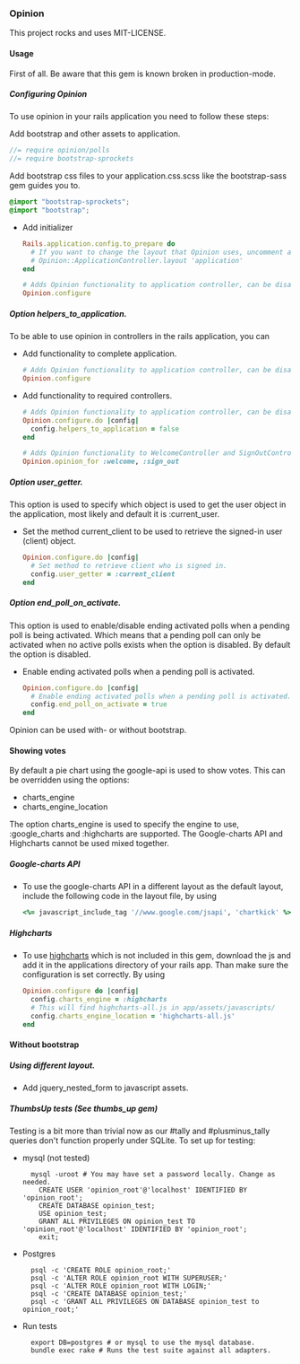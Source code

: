 ### Opinion

This project rocks and uses MIT-LICENSE.

#### Usage

First of all. Be aware that this gem is known broken in production-mode.

##### Configuring Opinion

To use opinion in your rails application you need to follow these steps:

Add bootstrap and other assets to application.

```js
//= require opinion/polls
//= require bootstrap-sprockets
```

Add bootstrap css files to your application.css.scss like the bootstrap-sass gem guides you to.

```css
@import "bootstrap-sprockets";
@import "bootstrap";
```

 * Add initializer

    ```ruby
    Rails.application.config.to_prepare do
      # If you want to change the layout that Opinion uses, uncomment and customize the next line:
      # Opinion::ApplicationController.layout 'application'
    end

    # Adds Opinion functionality to application controller, can be disabled using helpers_to_application configuration option. 
    Opinion.configure
    ```

##### Option helpers\_to\_application.

To be able to use opinion in controllers in the rails application, you can

 * Add functionality to complete application.

    ```ruby
    # Adds Opinion functionality to application controller, can be disabled using helpers_to_application configuration option. 
    Opinion.configure
    ```

 * Add functionality to required controllers.

    ```ruby
    # Adds Opinion functionality to application controller, can be disabled using helpers_to_application configuration option. 
    Opinion.configure.do |config|
      config.helpers_to_application = false
    end

    # Adds Opinion functionality to WelcomeController and SignOutController.
    Opinion.opinion_for :welcome, :sign_out
    ```

##### Option user\_getter.

This option is used to specify which object is used to get the user object in the application, most likely and default it is \:current\_user. 

 * Set the method current\_client to be used to retrieve the signed-in user \(client\) object.

    ```ruby
    Opinion.configure.do |config|
      # Set method to retrieve client who is signed in.
      config.user_getter = :current_client
    end
    ```

##### Option end\_poll\_on\_activate.

This option is used to enable/disable ending activated polls when a pending poll is being activated. Which means that a pending poll can only
be activated when no active polls exists when the option is disabled. By default the option is disabled.

 * Enable ending activated polls when a pending poll is activated.

    ```ruby
    Opinion.configure.do |config|
      # Enable ending activated polls when a pending poll is activated.
      config.end_poll_on_activate = true
    end
    ```

Opinion can be used with- or without bootstrap.

#### Showing votes

By default a pie chart using the google-api is used to show votes. This can be overridden using the options:

 * charts_engine
 * charts_engine_location

The option charts\_engine is used to specify the engine to use, :google_charts and :highcharts are supported. 
The Google-charts API and Highcharts cannot be used mixed together.

##### Google-charts API

 * To use the google-charts API in a different layout as the default layout, include the following code in the layout file, by using

    ```ruby
    <%= javascript_include_tag '//www.google.com/jsapi', 'chartkick' %>
    ```

##### Highcharts

 * To use [highcharts](www.highcharts.com) which is not included in this gem, download the js and add it in the applications directory of your rails app. Than make sure the configuration is set correctly. By using

    ```ruby
    Opinion.configure do |config|
      config.charts_engine = :highcharts
      # This will find highcharts-all.js in app/assets/javascripts/
      config.charts_engine_location = 'highcharts-all.js'
    end
    ```

#### Without bootstrap

##### Using different layout.

 * Add jquery\_nested\_form to javascript assets.

##### ThumbsUp tests (See thumbs\_up gem)

Testing is a bit more than trivial now as our #tally and #plusminus\_tally queries don't function properly under SQLite. To set up for testing:

* mysql (not tested)

    ```shell
      mysql -uroot # You may have set a password locally. Change as needed.
        CREATE USER 'opinion_root'@'localhost' IDENTIFIED BY 'opinion_root';
        CREATE DATABASE opinion_test;
        USE opinion_test;
        GRANT ALL PRIVILEGES ON opinion_test TO 'opinion_root'@'localhost' IDENTIFIED BY 'opinion_root';
        exit;
    ```
* Postgres

    ```shell
      psql -c 'CREATE ROLE opinion_root;'
      psql -c 'ALTER ROLE opinion_root WITH SUPERUSER;'
      psql -c 'ALTER ROLE opinion_root WITH LOGIN;'
      psql -c 'CREATE DATABASE opinion_test;'
      psql -c 'GRANT ALL PRIVILEGES ON DATABASE opinion_test to opinion_root;'
    ```
* Run tests

    
    ```shell
      export DB=postgres # or mysql to use the mysql database.
      bundle exec rake # Runs the test suite against all adapters.
    ```
